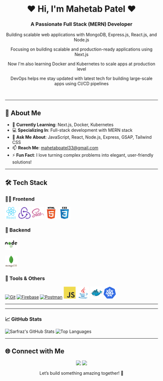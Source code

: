 <div align="center">
  <h1>❤️ Hi, I'm Mahetab Patel ❤️</h1>
  <h3>A Passionate Full Stack (MERN) Developer</h3>
  <p>Building scalable web applications with MongoDB, Express.js, React.js, and Node.js</p>
  <p>Focusing on building scalable and production-ready applications using Next.js</p>
  <p>Now I'm also learning Docker and Kubernetes to scale apps at production level</p>
  <p>DevOps helps me stay updated with latest tech for building large-scale apps using CI/CD pipelines</p>
  <br />




</div>

---

## 🚀 About Me


- 🌱 **Currently Learning**: Next.js, Docker, Kubernetes
- 💻 **Specializing In**: Full-stack development with MERN stack
- 💬 **Ask Me About**: JavaScript, React, Node.js, Express, GSAP, Tailwind CSS
- 📫 **Reach Me**: [mahetabpatel33@gmail.com](mailto:mahetabpatel33@gmail.com)
- ⚡ **Fun Fact**: I love turning complex problems into elegant, user-friendly solutions!

---

## 🛠️ Tech Stack

### 👨‍💻 Frontend

<p>
  <a href="https://reactjs.org/" target="_blank"><img src="https://raw.githubusercontent.com/devicons/devicon/master/icons/react/react-original-wordmark.svg" alt="React" width="40" height="40"/></a>
  <a href="https://redux.js.org" target="_blank"><img src="https://raw.githubusercontent.com/devicons/devicon/master/icons/redux/redux-original.svg" alt="Redux" width="40" height="40"/></a>
  <a href="https://sass-lang.com" target="_blank"><img src="https://raw.githubusercontent.com/devicons/devicon/master/icons/sass/sass-original.svg" alt="Sass" width="40" height="40"/></a>
  <a href="https://www.w3.org/html/" target="_blank"><img src="https://raw.githubusercontent.com/devicons/devicon/master/icons/html5/html5-original-wordmark.svg" alt="HTML5" width="40" height="40"/></a>
  <a href="https://www.w3schools.com/css/" target="_blank"><img src="https://raw.githubusercontent.com/devicons/devicon/master/icons/css3/css3-original-wordmark.svg" alt="CSS3" width="40" height="40"/></a>
</p>

### 🔧 Backend

<p>
  <a href="https://nodejs.org" target="_blank"><img src="https://raw.githubusercontent.com/devicons/devicon/master/icons/nodejs/nodejs-original-wordmark.svg" alt="Node.js" width="40" height="40"/></a>
  
  <a href="https://www.mongodb.com/" target="_blank"><img src="https://raw.githubusercontent.com/devicons/devicon/master/icons/mongodb/mongodb-original-wordmark.svg" alt="MongoDB" width="40" height="40"/></a>
</p>

### 🧰 Tools & Others

<p>
  <a href="https://git-scm.com/" target="_blank"><img src="https://www.vectorlogo.zone/logos/git-scm/git-scm-icon.svg" alt="Git" width="40" height="40"/></a>
  <a href="https://firebase.google.com/" target="_blank"><img src="https://www.vectorlogo.zone/logos/firebase/firebase-icon.svg" alt="Firebase" width="40" height="40"/></a>
  <a href="https://postman.com" target="_blank"><img src="https://www.vectorlogo.zone/logos/getpostman/getpostman-icon.svg" alt="Postman" width="40" height="40"/></a>
  <a href="https://developer.mozilla.org/en-US/docs/Web/JavaScript" target="_blank"><img src="https://raw.githubusercontent.com/devicons/devicon/master/icons/javascript/javascript-original.svg" alt="JavaScript" width="40" height="40"/></a>
  <a href="https://www.java.com" target="_blank"><img src="https://raw.githubusercontent.com/devicons/devicon/master/icons/java/java-original.svg" alt="Java" width="40" height="40"/></a>
  <a href="https://www.docker.com/" target="_blank"><img src="https://raw.githubusercontent.com/devicons/devicon/master/icons/docker/docker-original.svg" alt="Docker" width="40" height="40"/></a>
  <a href="https://kubernetes.io/" target="_blank"><img src="https://raw.githubusercontent.com/devicons/devicon/master/icons/kubernetes/kubernetes-plain.svg" alt="Kubernetes" width="40" height="40"/></a>
</p>

---


---

### 📈 GitHub Stats
![Sarfraz's GitHub Stats](https://github-readme-stats.vercel.app/api?username=petelmahetab&show_icons=true&theme=radical&count_private=true)
![Top Languages](https://github-readme-stats.vercel.app/api/top-langs/?username=petelmahetab&layout=compact&theme=radical)

---

## 🌐 Connect with Me

<div align="center">
  <a href="mailto:mahetabpatel33@gmail.com"><img src="https://img.shields.io/badge/Email-mahetabpatel33@gmail.com-red?style=for-the-badge" /></a>
  <a href="https://www.linkedin.com/in/mahetab-patel-0b0a54292/" target="_blank"><img src="https://img.shields.io/badge/LinkedIn-blue?style=for-the-badge&logo=linkedin&logoColor=white" /></a>
</div>

<p align="center">Let’s build something amazing together! 🚀</p>
